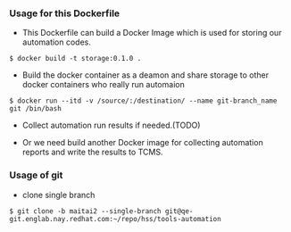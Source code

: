 ### Usage for this Dockerfile

- This Dockerfile can build a Docker Image which is used for storing our automation codes.

```
$ docker build -t storage:0.1.0 .
```

- Build the docker container as a deamon and share storage to other docker containers who really run automaion


```
$ docker run --itd -v /source/:/destination/ --name git-branch_name git /bin/bash
```


- Collect automation run results if needed.(TODO)

- Or we need build another Docker image for collecting automation reports and write the results to TCMS.


### Usage of git

- clone single branch
```
$ git clone -b maitai2 --single-branch git@qe-git.englab.nay.redhat.com:~/repo/hss/tools-automation
```
